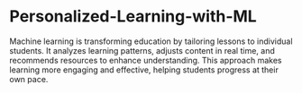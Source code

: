 # Personalized-Learning-with-ML
Machine learning is transforming education by tailoring lessons to individual students. It analyzes learning patterns, adjusts content in real time, and recommends resources to enhance understanding. This approach makes learning more engaging and effective, helping students progress at their own pace.
